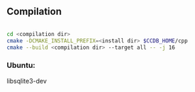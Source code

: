 
## Compilation

```bash

cd <compilation dir>
cmake -DCMAKE_INSTALL_PREFIX=<install dir> $CCDB_HOME/cpp
cmake --build <compilation dir> --target all -- -j 16
```

### Ubuntu:
libsqlite3-dev

